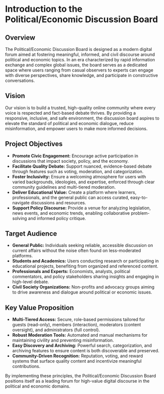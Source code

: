 # Introduction to the Political/Economic Discussion Board

## Overview
The Political/Economic Discussion Board is designed as a modern digital forum aimed at fostering meaningful, informed, and civil discourse around political and economic topics. In an era characterized by rapid information exchange and complex global issues, the board serves as a dedicated space where users ranging from casual observers to experts can engage with diverse perspectives, share knowledge, and participate in constructive conversations.

## Vision
Our vision is to build a trusted, high-quality online community where every voice is respected and fact-based debate thrives. By providing a responsive, inclusive, and safe environment, the discussion board aspires to elevate the standard of political and economic dialogue, reduce misinformation, and empower users to make more informed decisions.

## Project Objectives
- **Promote Civic Engagement:** Encourage active participation in discussions that impact society, policy, and the economy.
- **Facilitate Quality Debate:** Support nuanced, evidence-based debate through features such as voting, moderation, and categorization.
- **Foster Inclusivity:** Ensure a welcoming atmosphere for users with varied backgrounds, ideologies, and expertise, enforced through clear community guidelines and multi-tiered moderation.
- **Deliver Educational Value:** Create a platform where learners, professionals, and the general public can access curated, easy-to-navigate discussions and resources.
- **Support Policy Discourse:** Provide a venue for analyzing legislation, news events, and economic trends, enabling collaborative problem-solving and informed policy critique.

## Target Audience
- **General Public:** Individuals seeking reliable, accessible discussion on current affairs without the noise often found on less-moderated platforms.
- **Students and Academics:** Users conducting research or participating in educational projects, benefiting from organized and referenced content.
- **Professionals and Experts:** Economists, analysts, political commentators, and policy stakeholders sharing insights and engaging in high-level debate.
- **Civil Society Organizations:** Non-profits and advocacy groups aiming to drive awareness and dialogue around political or economic issues.

## Key Value Proposition
- **Multi-Tiered Access:** Secure, role-based permissions tailored for guests (read-only), members (interaction), moderators (content oversight), and administrators (full control).
- **Robust Moderation Tools:** Automated and manual mechanisms for maintaining civility and preventing misinformation.
- **Easy Discovery and Archiving:** Powerful search, categorization, and archiving features to ensure content is both discoverable and preserved.
- **Community-Driven Recognition:** Reputation, voting, and reward systems that surface quality content and incentivize meaningful contributions.

By implementing these principles, the Political/Economic Discussion Board positions itself as a leading forum for high-value digital discourse in the political and economic domains.